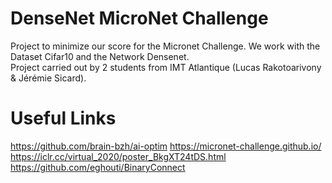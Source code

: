 # DenseNet MicroNet Challenge

Project to minimize our score for the Micronet Challenge. We work with the Dataset Cifar10 and the Network Densenet.  
Project carried out by 2 students from IMT Atlantique (Lucas Rakotoarivony & Jérémie Sicard).

# Useful Links
https://github.com/brain-bzh/ai-optim
https://micronet-challenge.github.io/
https://iclr.cc/virtual_2020/poster_BkgXT24tDS.html
https://github.com/eghouti/BinaryConnect

